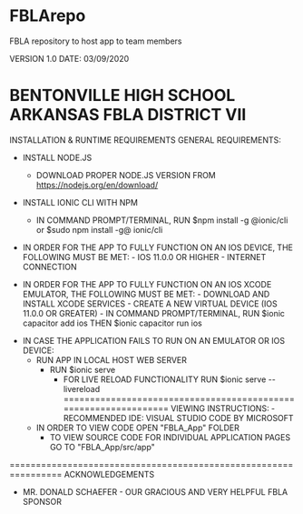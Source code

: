 # FBLArepo
FBLA repository to host app to team members

VERSION 1.0        DATE: 03/09/2020

BENTONVILLE HIGH SCHOOL
ARKANSAS FBLA DISTRICT VII
================================================================
INSTALLATION & RUNTIME REQUIREMENTS
GENERAL REQUIREMENTS:
 - INSTALL NODE.JS
      - DOWNLOAD PROPER NODE.JS VERSION FROM https://nodejs.org/en/download/

 - INSTALL IONIC CLI WITH NPM
      - IN COMMAND PROMPT/TERMINAL, RUN 
         $npm install -g @ionic/cli          
         or 
         $sudo npm install -g@ ionic/cli

- IN ORDER FOR THE APP TO FULLY FUNCTION ON AN IOS DEVICE, THE FOLLOWING MUST BE MET:
      - IOS 11.0.0 OR HIGHER
      - INTERNET CONNECTION

- IN ORDER FOR THE APP TO FULLY FUNCTION ON AN IOS XCODE EMULATOR, THE FOLLOWING MUST   BE MET:
      - DOWNLOAD AND INSTALL XCODE SERVICES
      - CREATE A NEW VIRTUAL DEVICE (IOS 11.0.0 OR GREATER)
      - IN COMMAND PROMPT/TERMINAL, 
           RUN  $ionic capacitor add ios 
           THEN $ionic capacitor run ios
* IN CASE THE APPLICATION FAILS TO RUN ON AN EMULATOR OR IOS DEVICE:
    - RUN APP IN LOCAL HOST WEB SERVER
      - RUN $ionic serve 
           - FOR LIVE RELOAD FUNCTIONALITY RUN $ionic serve --livereload
================================================================
VIEWING INSTRUCTIONS:
    -RECOMMENDED IDE: VISUAL STUDIO CODE BY MICROSOFT
    - IN ORDER TO VIEW CODE OPEN "FBLA_App" FOLDER
        - TO VIEW SOURCE CODE FOR INDIVIDUAL APPLICATION PAGES 
          GO TO "FBLA_App/src/app"

================================================================
ACKNOWLEDGEMENTS
- MR. DONALD SCHAEFER - OUR GRACIOUS AND VERY HELPFUL FBLA SPONSOR